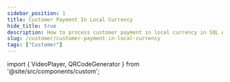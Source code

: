```yaml
---
sidebar_position: 1
title: Customer Payment In Local Currency
hide_title: true
description: How to process customer payment in local currency in SQL Accounting
slug: /customer/customer-payment-in-local-currency
tags: ["Customer"]
---
```


import { VideoPlayer, QRCodeGenerator } from '@site/src/components/custom';

<QRCodeGenerator url="https://www.youtube.com/embed/cg5t1mb_-AM?autoplay=1" />

<VideoPlayer 
  videoId="cg5t1mb_-AM" 
    title="Customer Payment In Local Currency"
/>
  